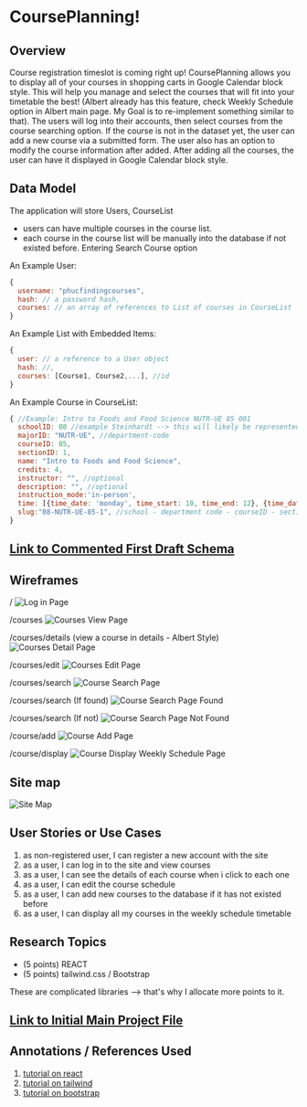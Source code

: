 # CoursePlanning!

## Overview

Course registration timeslot is coming right up! CoursePlanning allows you to  display all of your courses in shopping carts in Google Calendar block style. This will help you manage and select the courses that will fit into your timetable the best! (Albert already has this feature, check Weekly Schedule option in Albert main page. My Goal is to re-implement something similar to that). The users will log into their accounts, then select courses from the course searching option. If the course is not in the dataset yet, the user can add a new course via a submitted form. The user also has an option to modify the course information after added. After adding all the courses, the user can have it displayed in Google Calendar block style.


## Data Model

The application will store Users, CourseList

* users can have multiple courses in the course list.
* each course in the course list will be manually into the database if not existed before. Entering Search Course option 

An Example User:

```javascript
{
  username: "phucfindingcourses",
  hash: // a password hash,
  courses: // an array of references to List of courses in CourseList
}
```

An Example List with Embedded Items:

```javascript
{
  user: // a reference to a User object
  hash: //,
  courses: [Course1, Course2,...], //id
}
```

An Example Course in CourseList:

```javascript
{ //Example: Intro to Foods and Food Science NUTR-UE 85 001 
  schoolID: 08 //example Steinhardt --> this will likely be represented as number. Let's say Steinhardt is 08.
  majorID: "NUTR-UE", //department-code
  courseID: 85,
  sectionID: 1,
  name: "Intro to Foods and Food Science",
  credits: 4,
  instructor: "", //optional
  description: "", //optional
  instruction_mode:'in-person',
  time: [{time_date: 'monday', time_start: 10, time_end: 12}, {time_date: 'wednesday', time_start: 10, time_end: 12}], //to display courses
  slug:"08-NUTR-UE-85-1", //school - department code - courseID - sectionID
}
```

## [Link to Commented First Draft Schema](src/db.mjs) 

## Wireframes

/
![Log in Page](documentation/log_in.png)

/courses
![Courses View Page](documentation/course_view.png)

/courses/details (view a course in details - Albert Style)
![Courses Detail Page](documentation/course_detail.png)

/courses/edit
![Courses Edit Page](documentation/edit_courses.png)

/courses/search
![Course Search Page](documentation/course_search.png)

/courses/search (If found)
![Course Search Page Found](documentation/course_search_found.png)

/courses/search (If not)
![Course Search Page Not Found](documentation/course_search_not_found.png)

/course/add
![Course Add Page](documentation/course_add.png)

/course/display
![Course Display Weekly Schedule Page](documentation/course_display.png)

## Site map

![Site Map](documentation/site_map.png)

## User Stories or Use Cases

1. as non-registered user, I can register a new account with the site
2. as a user, I can log in to the site and view courses
3. as a user, I can see the details of each course when i click to each one
4. as a user, I can edit the course schedule 
5. as a user, I can add new courses to the database if it has not existed before
6. as a user, I can display all my courses in the weekly schedule timetable

## Research Topics

* (5 points) REACT
* (5 points) tailwind.css / Bootstrap

These are complicated libraries --> that's why I allocate more points to it.


## [Link to Initial Main Project File](app.mjs) 

## Annotations / References Used

1. [tutorial on react](https://legacy.reactjs.org/tutorial/tutorial.html)
2. [tutorial on tailwind](https://tailwindcss.com/docs)
3. [tutorial on bootstrap](https://getbootstrap.com/docs/5.2/getting-started/introduction/) 

